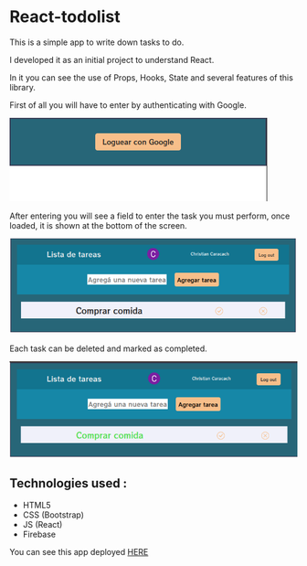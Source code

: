# React-todolist

This is a simple app to write down tasks to do.

I developed it as an initial project to understand React.

In it you can see the use of Props, Hooks, State and several features of this library.

First of all you will have to enter by authenticating with Google.

![Login](todoImg/login.png "Login")

After entering you will see a field to enter the task you must perform, once loaded, it is shown at the bottom of the screen.

![Tasks](todoImg/tasks.png "Tasks")

Each task can be deleted and marked as completed.

![Completed](todoImg/completed.png "Completed")

## Technologies used :

- HTML5
- CSS (Bootstrap)
- JS (React)
- Firebase

You can see this app deployed [HERE](https://todolistccaracach.web.app/)
